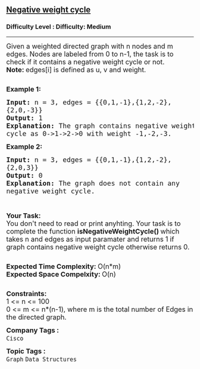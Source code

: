 <h2><a href="https://www.geeksforgeeks.org/problems/negative-weight-cycle3504/1?page=5&category=Graph,DFS,BFS&sortBy=difficulty">Negative weight cycle</a></h2><h3>Difficulty Level : Difficulty: Medium</h3><hr><div class="problems_problem_content__Xm_eO"><p><span style="font-size: 18px;">Given a weighted directed graph with n nodes and m edges. Nodes are labeled from 0 to n-1, the task is to check if it contains a negative weight cycle or not.<br><strong>Note:&nbsp;</strong>edges[i] is&nbsp;defined as u, v and weight.</span><br>&nbsp;</p>
<p><span style="font-size: 18px;"><strong>Example 1:</strong></span></p>
<pre><span style="font-size: 18px;"><strong>Input: </strong>n = 3, edges = {{0,1,-1},{1,2,-2},
{2,0,-3}}
<strong>Output: </strong>1
<strong>Explanation: </strong>The graph contains negative weight
cycle as 0-&gt;1-&gt;2-&gt;0 with weight -1,-2,-3.</span>
</pre>
<p><span style="font-size: 18px;"><strong>Example 2:</strong></span></p>
<pre><span style="font-size: 18px;"><strong>Input: </strong>n = 3, edges = {{0,1,-1},{1,2,-2},
{2,0,3}}
<strong>Output: </strong>0
<strong>Explanation: </strong>The graph does not contain any
negative weight cycle.</span>
</pre>
<p>&nbsp;</p>
<p><span style="font-size: 18px;"><strong>Your Task:</strong><br>You don't need to read or print anyhting. Your task is to complete the function&nbsp;<strong>isNegativeWeightCycle()&nbsp;</strong>which takes n and edges as input paramater and returns 1 if graph contains negative weight cycle otherwise returns 0.</span><br>&nbsp;</p>
<p><span style="font-size: 18px;"><strong>Expected Time Complexity:&nbsp;</strong>O(n*m)<br><strong>Expected Space Compelxity:&nbsp;</strong>O(n)</span><br>&nbsp;</p>
<p><span style="font-size: 18px;"><strong>Constraints:</strong><br>1 &lt;= n &lt;= 100<br>0 &lt;= m &lt;= n*(n-1)</span><span style="font-size: 18px;">, where m is the total number of Edges in the directed graph.</span></p></div><p><span style=font-size:18px><strong>Company Tags : </strong><br><code>Cisco</code>&nbsp;<br><p><span style=font-size:18px><strong>Topic Tags : </strong><br><code>Graph</code>&nbsp;<code>Data Structures</code>&nbsp;